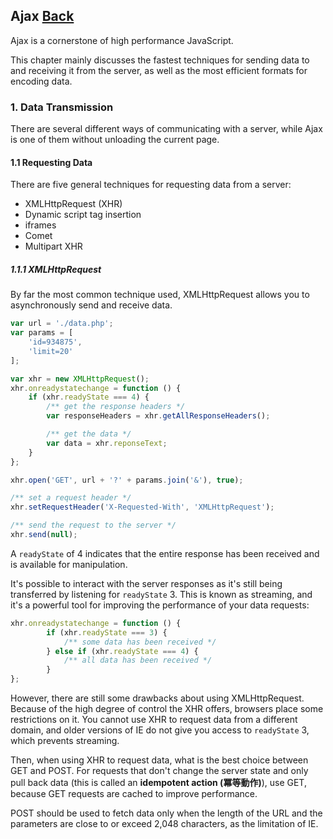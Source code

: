 ## Ajax [Back](./../high_performance.md)

Ajax is a cornerstone of high performance JavaScript.

This chapter mainly discusses the fastest techniques for sending data to and receiving it from the server, as well as the most efficient formats for encoding data.

### 1. Data Transmission

There are several different ways of communicating with a server, while Ajax is one of them without unloading the current page.

#### 1.1 Requesting Data

There are five general techniques for requesting data from a server:

- XMLHttpRequest (XHR)
- Dynamic script tag insertion
- iframes
- Comet
- Multipart XHR

##### 1.1.1 **XMLHttpRequest**

By far the most common technique used, XMLHttpRequest allows you to asynchronously send and receive data.

```js
var url = './data.php';
var params = [
    'id=934875',
    'limit=20'
];

var xhr = new XMLHttpRequest();
xhr.onreadystatechange = function () {
    if (xhr.readyState === 4) {
        /** get the response headers */
        var responseHeaders = xhr.getAllResponseHeaders();

        /** get the data */
        var data = xhr.reponseText;
    }
};

xhr.open('GET', url + '?' + params.join('&'), true);

/** set a request header */
xhr.setRequestHeader('X-Requested-With', 'XMLHttpRequest');

/** send the request to the server */
xhr.send(null);
```

A `readyState` of 4 indicates that the entire response has been received and is available for manipulation.

It's possible to interact with the server responses as it's still being transferred by listening for `readyState` 3. This is known as streaming, and it's a powerful tool for improving the performance of your data requests:

```js
xhr.onreadystatechange = function () {
        if (xhr.readyState === 3) {
            /** some data has been received */
        } else if (xhr.readyState === 4) {
            /** all data has been received */
        }
};
```

However, there are still some drawbacks about using XMLHttpRequest. Because of the high degree of control the XHR offers, browsers place some restrictions on it. You cannot use XHR to request data from a different domain, and older versions of IE do not give you access to `readyState` 3, which prevents streaming.

Then, when using XHR to request data, what is the best choice between GET and POST. For requests that don't change the server state and only pull back data (this is called an **idempotent action (冪等動作)**), use GET, because GET requests are cached to improve performance.

POST should be used to fetch data only when the length of the URL and the parameters are close to or exceed 2,048 characters, as the limitation of IE.
